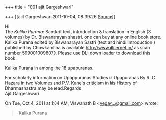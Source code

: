 +++
title = "001 ajit Gargeshwari"

+++
[[ajit Gargeshwari	2011-10-04, 08:39:26 [Source](https://groups.google.com/g/samskrita/c/8UHFlLA13wc)]]



Hi  
The *Kalika Purana*: Sanskrit text, introduction & translation in English (3 volumes) by Dr. Biswanarayan shastri. one can buy at any online book store.  
Kalika Purana edited by Biswanarayan Sastri (text and hindi introduction ) published by Chowkambha is available <http://www.dli.ernet.in/> as scan number 5990010098079. Please use DLI down loader to download this book.  
  
Kalika Purana in among the 18 upapuranas.  
  
For scholarly information on Upappuranas Studies in Upapuranas By R. C Hazara in two Volumes and P.V. Kane's criticism in his History of Dharmashastra may be read.Regards  
Ajit Gargeshwari  
  

On Tue, Oct 4, 2011 at 1:04 AM, Viswanath B \<[vegav...@gmail.com]()\> wrote:  

> 'Kalika Purana

  

